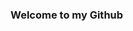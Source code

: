 <html>
<head>
<link rel="stylesheet" type="text/css" href="/css/readme.css"/>
<body>
<div class="content_wrapper">
    <h3>Welcome to my Github<h3>
</div>
</body>
</head>
</html>
